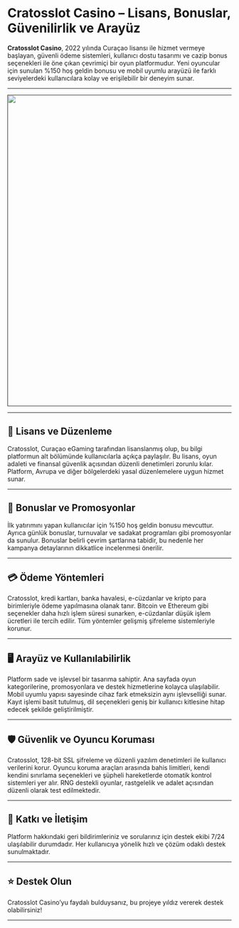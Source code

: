 # Cratosslot Casino – Lisans, Bonuslar, Güvenilirlik ve Arayüz

**Cratosslot Casino**, 2022 yılında Curaçao lisansı ile hizmet vermeye başlayan, güvenli ödeme sistemleri, kullanıcı dostu tasarımı ve cazip bonus seçenekleri ile öne çıkan çevrimiçi bir oyun platformudur. Yeni oyuncular için sunulan %150 hoş geldin bonusu ve mobil uyumlu arayüzü ile farklı seviyelerdeki kullanıcılara kolay ve erişilebilir bir deneyim sunar.

---

<p align="center">
 <a href="">
  <img src="" alt="" width="700"/>
</a>
</p>

---

## 🔐 Lisans ve Düzenleme

Cratosslot, Curaçao eGaming tarafından lisanslanmış olup, bu bilgi platformun alt bölümünde kullanıcılarla açıkça paylaşılır. Bu lisans, oyun adaleti ve finansal güvenlik açısından düzenli denetimleri zorunlu kılar. Platform, Avrupa ve diğer bölgelerdeki yasal düzenlemelere uygun hizmet sunar.

---

## 🎁 Bonuslar ve Promosyonlar

İlk yatırımını yapan kullanıcılar için %150 hoş geldin bonusu mevcuttur. Ayrıca günlük bonuslar, turnuvalar ve sadakat programları gibi promosyonlar da sunulur. Bonuslar belirli çevrim şartlarına tabidir, bu nedenle her kampanya detaylarının dikkatlice incelenmesi önerilir.

---

## 💳 Ödeme Yöntemleri

Cratosslot, kredi kartları, banka havalesi, e-cüzdanlar ve kripto para birimleriyle ödeme yapılmasına olanak tanır. Bitcoin ve Ethereum gibi seçenekler daha hızlı işlem süresi sunarken, e-cüzdanlar düşük işlem ücretleri ile tercih edilir. Tüm yöntemler gelişmiş şifreleme sistemleriyle korunur.

---

## 🖥️ Arayüz ve Kullanılabilirlik

Platform sade ve işlevsel bir tasarıma sahiptir. Ana sayfada oyun kategorilerine, promosyonlara ve destek hizmetlerine kolayca ulaşılabilir. Mobil uyumlu yapısı sayesinde cihaz fark etmeksizin aynı işlevselliği sunar. Kayıt işlemi basit tutulmuş, dil seçenekleri geniş bir kullanıcı kitlesine hitap edecek şekilde geliştirilmiştir.

---

## 🛡️ Güvenlik ve Oyuncu Koruması

Cratosslot, 128-bit SSL şifreleme ve düzenli yazılım denetimleri ile kullanıcı verilerini korur. Oyuncu koruma araçları arasında bahis limitleri, kendi kendini sınırlama seçenekleri ve şüpheli hareketlerde otomatik kontrol sistemleri yer alır. RNG destekli oyunlar, rastgelelik ve adalet açısından düzenli olarak test edilmektedir.

---

## 🤝 Katkı ve İletişim

Platform hakkındaki geri bildirimleriniz ve sorularınız için destek ekibi 7/24 ulaşılabilir durumdadır. Her kullanıcıya yönelik hızlı ve çözüm odaklı destek sunulmaktadır.

---

## ⭐️ Destek Olun

Cratosslot Casino’yu faydalı bulduysanız, bu projeye yıldız vererek destek olabilirsiniz!

---
